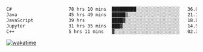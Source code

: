 <!--START_SECTION:waka-->

```txt
C#                     78 hrs 10 mins  █████████░░░░░░░░░░░░░░░░   36.06 %
Java                   45 hrs 49 mins  █████▒░░░░░░░░░░░░░░░░░░░   21.14 %
JavaScript             39 hrs          ████▓░░░░░░░░░░░░░░░░░░░░   18.00 %
Jupyter                31 hrs 35 mins  ███▓░░░░░░░░░░░░░░░░░░░░░   14.57 %
C++                    5 hrs 11 mins   ▓░░░░░░░░░░░░░░░░░░░░░░░░   02.39 %
```

<!--END_SECTION:waka-->
[![wakatime](https://wakatime.com/badge/user/6c2f442e-41b4-42e3-bc06-d5d8203ad1da.svg)](https://wakatime.com/@6c2f442e-41b4-42e3-bc06-d5d8203ad1da)
